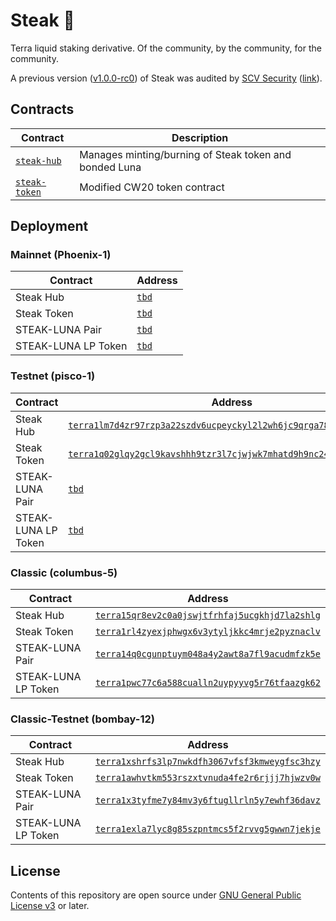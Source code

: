# Steak 🥩

Terra liquid staking derivative. Of the community, by the community, for the community.

A previous version ([v1.0.0-rc0](https://github.com/st4k3h0us3/steak-contracts/releases/tag/v1.0.0-rc0)) of Steak was audited by [SCV Security](https://twitter.com/TerraSCV) ([link](https://github.com/SCV-Security/PublicReports/blob/main/CW/St4k3h0us3/St4k3h0us3%20-%20Steak%20Contracts%20Audit%20Review%20-%20%20v1.0.pdf)).

## Contracts

| Contract                           | Description                                            |
| ---------------------------------- | ------------------------------------------------------ |
| [`steak-hub`](./contracts/hub)     | Manages minting/burning of Steak token and bonded Luna |
| [`steak-token`](./contracts/token) | Modified CW20 token contract                           |

## Deployment

### Mainnet (Phoenix-1)

| Contract            | Address                                                                                   |
| ------------------- |-------------------------------------------------------------------------------------------|
| Steak Hub           | [`tbd`](https://terrasco.pe/mainnet/address/terra15qr8ev2c0a0jswjtfrhfaj5ucgkhjd7la2shlg) |
| Steak Token         | [`tbd`](https://terrasco.pe/mainnet/address/terra1rl4zyexjphwgx6v3ytyljkkc4mrje2pyznaclv) |
| STEAK-LUNA Pair     | [`tbd`](https://terrasco.pe/mainnet/address/terra14q0cgunptuym048a4y2awt8a7fl9acudmfzk5e) |
| STEAK-LUNA LP Token | [`tbd`](https://terrasco.pe/mainnet/address/terra1pwc77c6a588cualln2uypyyvg5r76tfaazgk62) |

### Testnet (pisco-1)

| Contract            | Address                                                                                   |
| ------------------- |-------------------------------------------------------------------------------------------|
| Steak Hub           | [`terra1lm7d4zr97rzp3a22szdv6ucpeyckyl2l2wh6jc9qrga78eyrvamsjgs5q6`](https://finder.terra.money/testnet/address/terra1lm7d4zr97rzp3a22szdv6ucpeyckyl2l2wh6jc9qrga78eyrvamsjgs5q6) |
| Steak Token         | [`terra1q02glqy2gcl9kavshhh9tzr3l7cjwjwk7mhatd9h9nc243gq73esdat6wj`](https://finder.terra.money/testnet/address/terra1q02glqy2gcl9kavshhh9tzr3l7cjwjwk7mhatd9h9nc243gq73esdat6wj) |
| STEAK-LUNA Pair     | [`tbd`](https://terrasco.pe/testnet/address/terra1x3tyfme7y84mv3y6ftugllrln5y7ewhf36davz) |
| STEAK-LUNA LP Token | [`tbd`](https://terrasco.pe/testnet/address/terra1exla7lyc8g85szpntmcs5f2rvvg5gwwn7jekje) |

### Classic (columbus-5)

| Contract            | Address                                        |
| ------------------- | ---------------------------------------------- |
| Steak Hub           | [`terra15qr8ev2c0a0jswjtfrhfaj5ucgkhjd7la2shlg`](https://terrasco.pe/mainnet/address/terra15qr8ev2c0a0jswjtfrhfaj5ucgkhjd7la2shlg) |
| Steak Token         | [`terra1rl4zyexjphwgx6v3ytyljkkc4mrje2pyznaclv`](https://terrasco.pe/mainnet/address/terra1rl4zyexjphwgx6v3ytyljkkc4mrje2pyznaclv) |
| STEAK-LUNA Pair     | [`terra14q0cgunptuym048a4y2awt8a7fl9acudmfzk5e`](https://terrasco.pe/mainnet/address/terra14q0cgunptuym048a4y2awt8a7fl9acudmfzk5e) |
| STEAK-LUNA LP Token | [`terra1pwc77c6a588cualln2uypyyvg5r76tfaazgk62`](https://terrasco.pe/mainnet/address/terra1pwc77c6a588cualln2uypyyvg5r76tfaazgk62) |

### Classic-Testnet (bombay-12)

| Contract            | Address                                        |
| ------------------- | ---------------------------------------------- |
| Steak Hub           | [`terra1xshrfs3lp7nwkdfh3067vfsf3kmweygfsc3hzy`](https://terrasco.pe/testnet/address/terra1xshrfs3lp7nwkdfh3067vfsf3kmweygfsc3hzy) |
| Steak Token         | [`terra1awhvtkm553rszxtvnuda4fe2r6rjjj7hjwzv0w`](https://terrasco.pe/testnet/address/terra1awhvtkm553rszxtvnuda4fe2r6rjjj7hjwzv0w) |
| STEAK-LUNA Pair     | [`terra1x3tyfme7y84mv3y6ftugllrln5y7ewhf36davz`](https://terrasco.pe/testnet/address/terra1x3tyfme7y84mv3y6ftugllrln5y7ewhf36davz) |
| STEAK-LUNA LP Token | [`terra1exla7lyc8g85szpntmcs5f2rvvg5gwwn7jekje`](https://terrasco.pe/testnet/address/terra1exla7lyc8g85szpntmcs5f2rvvg5gwwn7jekje) |

## License

Contents of this repository are open source under [GNU General Public License v3](./LICENSE) or later.
